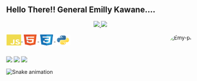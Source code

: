 ## Hello There!! General Emilly Kawane....
<div align="center">
 <a href="https://github.com/Emylamass">
  <img height="180em" src="https://github-readme-stats.vercel.app/api?username=Emylamass&show_icons=true&theme=dracula&include_all_commits=true&count_private=true"/>
  <img height="180em" src="https://github-readme-stats.vercel.app/api/top-langs/?username=Emylamass&layout=compact&langs_count=7&theme=dracula"/>
</div>
<div style="display: inline_block"><br>
  <img align="center" alt="Emy-Js" height="30" width="40" src="https://raw.githubusercontent.com/devicons/devicon/master/icons/javascript/javascript-plain.svg">
  <img align="center" alt="Emy-HTML" height="30" width="40" src="https://raw.githubusercontent.com/devicons/devicon/master/icons/html5/html5-original.svg">
  <img align="center" alt="Emy-CSS" height="30" width="40" src="https://raw.githubusercontent.com/devicons/devicon/master/icons/css3/css3-original.svg">
  <img align="center" alt="Emy-Python" height="30" width="40" src="https://raw.githubusercontent.com/devicons/devicon/master/icons/python/python-original.svg">
  <img align="right" alt="Emy-pic" height="150" style="border-radius:50px;" src="https://cdn.discordapp.com/attachments/1029880426275283085/1037079501567426580/download20221102160156.png">
</div>
  
  ##
 
<div> 
  
  <a href="https://www.instagram.com/https_emylamas/" target="_blank"><img src="https://img.shields.io/badge/-Instagram-%23E4405F?style=for-the-badge&logo=instagram&logoColor=white" target="_blank"></a>
  <a href = ""><img src="https://img.shields.io/badge/-Gmail-%23333?style=for-the-badge&logo=gmail&logoColor=white" target="_blank"></a>
  <a href="https://www.linkedin.com/in/emilly-kawane-almeida-lamas-59639123a" target="_blank"><img src="https://img.shields.io/badge/-LinkedIn-%230077B5?style=for-the-badge&logo=linkedin&logoColor=white" target="_blank"></a> 
  
  
  
 
  ![Snake animation](https://github.com/Emylamass/Emylamass/blob/output/github-contribution-grid-snake.svg)
 
</div>
